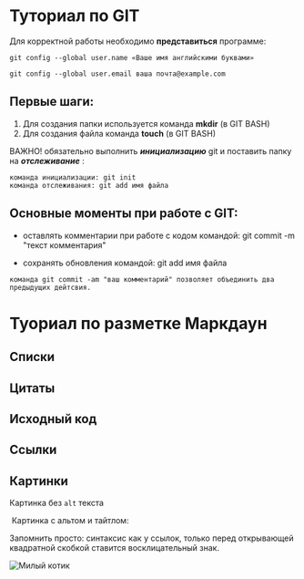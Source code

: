 # Туториал по GIT

Для корректной работы необходимо **представиться** программе:
~~~
git config --global user.name «Ваше имя английскими буквами»

git config --global user.email ваша почта@example.com
~~~
## Первые шаги: 
1. Для создания папки используется команда **mkdir** (в GIT BASH)
2. Для создания файла команда **touch** (в GIT BASH)

ВАЖНО! обязательно выполнить ***инициализацию*** git и поставить папку на ***отслеживание*** :
~~~
команда инициализации: git init
команда отслеживания: git add имя файла
~~~

## Основные моменты при работе с GIT:
* оставлять комментарии при работе с кодом командой: git commit -m "текст комментария"

* сохранять обновления командой: git add имя файла
~~~
команда git commit -am "ваш комментарий" позволяет объединить два предыдущих дейтсвия.
~~~
# Туориал по разметке Маркдаун





## Списки





## Цитаты





## Исходный код





## Ссылки





## Картинки
Картинка без `alt` текста

![]()
Картинка с альтом и тайтлом:

Запомнить просто: синтаксис как у ссылок, только перед
открывающей квадратной скобкой ставится восклицательный
знак.

![Милый котик](Cat.jpeg)





